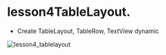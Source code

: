 # lesson4TableLayout. 
- Create TableLayout, TableRow, TextView dynamic

![lesson4_tablelayout](https://user-images.githubusercontent.com/10406702/92063985-798fb980-ed6a-11ea-9f8c-f20949082720.png)
